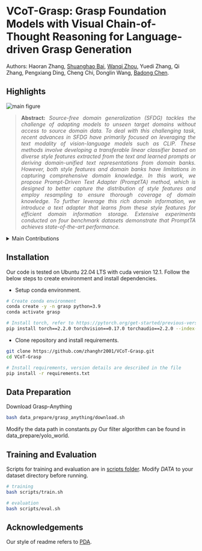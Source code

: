 # VCoT-Grasp: Grasp Foundation Models with Visual Chain-of-Thought Reasoning for Language-driven Grasp Generation


<!-- [![arXiv](https://img.shields.io/badge/arXiv-2409.14163-b31b1b.svg)](https://arxiv.org/abs/2409.14163) -->


Authors: Haoran Zhang, [Shuanghao Bai](https://baishuanghao.github.io/), [Wanqi Zhou](https://scholar.google.com/citations?user=3Q_3PR8AAAAJ&hl=zh-CN), Yuedi Zhang, Qi Zhang, Pengxiang Ding, Cheng Chi, Donglin Wang, [Badong Chen](https://scholar.google.com/citations?user=mq6tPX4AAAAJ&hl=zh-CN&oi=ao).


## Highlights

![main figure](model.jpg)
> **<p align="justify"> Abstract:** *Source-free domain generalization (SFDG) tackles the challenge of adapting models to unseen target domains without access to source domain data. 
To deal with this challenging task, recent advances in SFDG have primarily focused on leveraging the text modality of vision-language models such as CLIP. 
These methods involve developing a transferable linear classifier based on diverse style features extracted from the text and learned prompts or deriving domain-unified text representations from domain banks. 
However, both style features and domain banks have limitations in capturing comprehensive domain knowledge.
In this work, we propose Prompt-Driven Text Adapter (PromptTA) method, which is designed to better capture the distribution of style features and employ resampling to ensure thorough coverage of domain knowledge. 
To further leverage this rich domain information, we introduce a text adapter that learns from these style features for efficient domain information storage.
Extensive experiments conducted on four benchmark datasets demonstrate that PromptTA achieves state-of-the-art performance.* </p>

<details>
  
<summary>Main Contributions</summary>

1) We propose PromptTA, a novel adapter-based framework for SFDG that incorporates a text adapter to effectively leverage rich domain information.
2) We introduce style feature resampling that ensures comprehensive coverage of textual domain knowledge.
3) Extensive experiments demonstrate that our PromptTA achieves the state of the art on DG benchmarks.
   
</details>


## Installation 
Our code is tested on Ubuntu 22.04 LTS with cuda version 12.1. Follow the below steps to create environment and install dependencies.

* Setup conda environment.
```bash
# Create conda environment
conda create -y -n grasp python=3.9
conda activate grasp

# Install torch, refer to https://pytorch.org/get-started/previous-versions/ if your cuda version is different
pip install torch==2.2.0 torchvision==0.17.0 torchaudio==2.2.0 --index-url https://download.pytorch.org/whl/cu121
```

* Clone repository and install requirements.
```bash
git clone https://github.com/zhanghr2001/VCoT-Grasp.git
cd VCoT-Grasp

# Install requirements, version details are described in the file
pip install -r requirements.txt
```

## Data Preparation
Download Grasp-Anything

```bash
bash data_prepare/grasp_anything/download.sh
```

Modify the data path in constants.py
Our filter algorithm can be found in data_prepare/yolo_world.


## Training and Evaluation
Scripts for training and evaluation are in [scripts folder](scripts/). Modify *DATA* to your dataset directory before running.

```bash
# training
bash scripts/train.sh

# evaluation
bash scripts/eval.sh
```


<!-- ## Citation
If our code is helpful to your research or projects, please consider citing:
```bibtex
@misc{zhang2024prompttapromptdriventextadapter,
      title={PromptTA: Prompt-driven Text Adapter for Source-free Domain Generalization}, 
      author={Haoran Zhang and Shuanghao Bai and Wanqi Zhou and Jingwen Fu and Badong Chen},
      year={2024},
      eprint={2409.14163},
      archivePrefix={arXiv},
      primaryClass={cs.CV},
      url={https://arxiv.org/abs/2409.14163}, 
}
``` -->


## Acknowledgements

Our style of readme refers to [PDA](https://github.com/BaiShuanghao/Prompt-based-Distribution-Alignment). 